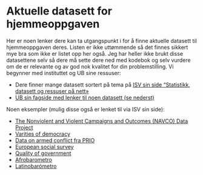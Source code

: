 Aktuelle datasett for hjemmeoppgaven
================

Her er noen lenker dere kan ta utgangspunkt i for å finne aktuelle
datasett til hjemmeoppgaven deres. Listen er ikke uttømmende så det
finnes sikkert mye bra som ikke er listet opp her også. Jeg har heller
ikke brukt disse datasettene selv så dere må sette dere ned med kodebok
og selv vurdere om de er relevante og av god nok kvalitet for din
problemstilling. Vi begynner med instituttet og UB sine ressuser:

  - Dere finner mange datasett sortert på tema på [ISV sin side
    “Statistikk, datasett og ressuser på
    nett»](https://www.sv.uio.no/isv/tjenester/kunnskap/datasett/)
  - [UB sin fagside med lenker til noen datasett (se
    nederst)](https://www.ub.uio.no/fag/samfunn-politikk/statsvit/)

Noen eksempler (mulig disse også er lenket til via ISV sin side):

  - [The Nonviolent and Violent Campaigns and Outcomes (NAVCO) Data
    Project](https://www.du.edu/korbel/sie/research/chenow_navco_data.html)
  - [Varities of democracy](https://www.v-dem.net/en/)
  - [Data on armed conflict fra
    PRIO](https://www.prio.org/Data/Armed-Conflict/)
  - [European social survey](https://www.europeansocialsurvey.org/)
  - [Quality of
    government](https://www.gu.se/en/quality-government/qog-data)
  - [Afrobarometro](https://www.afrobarometer.org/)
  - [Latinobarómetro](https://www.latinobarometro.org/lat.jsp)
